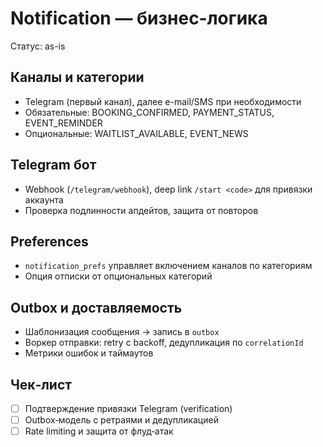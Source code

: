 # Notification — бизнес-логика

Статус: as-is

## Каналы и категории
- Telegram (первый канал), далее e-mail/SMS при необходимости
- Обязательные: BOOKING_CONFIRMED, PAYMENT_STATUS, EVENT_REMINDER
- Опциональные: WAITLIST_AVAILABLE, EVENT_NEWS

## Telegram бот
- Webhook (`/telegram/webhook`), deep link `/start <code>` для привязки аккаунта
- Проверка подлинности апдейтов, защита от повторов

## Preferences
- `notification_prefs` управляет включением каналов по категориям
- Опция отписки от опциональных категорий

## Outbox и доставляемость
- Шаблонизация сообщения → запись в `outbox`
- Воркер отправки: retry с backoff, дедупликация по `correlationId`
- Метрики ошибок и таймаутов

## Чек‑лист
- [ ] Подтверждение привязки Telegram (verification)
- [ ] Outbox‑модель с ретраями и дедупликацией
- [ ] Rate limiting и защита от флуд‑атак
